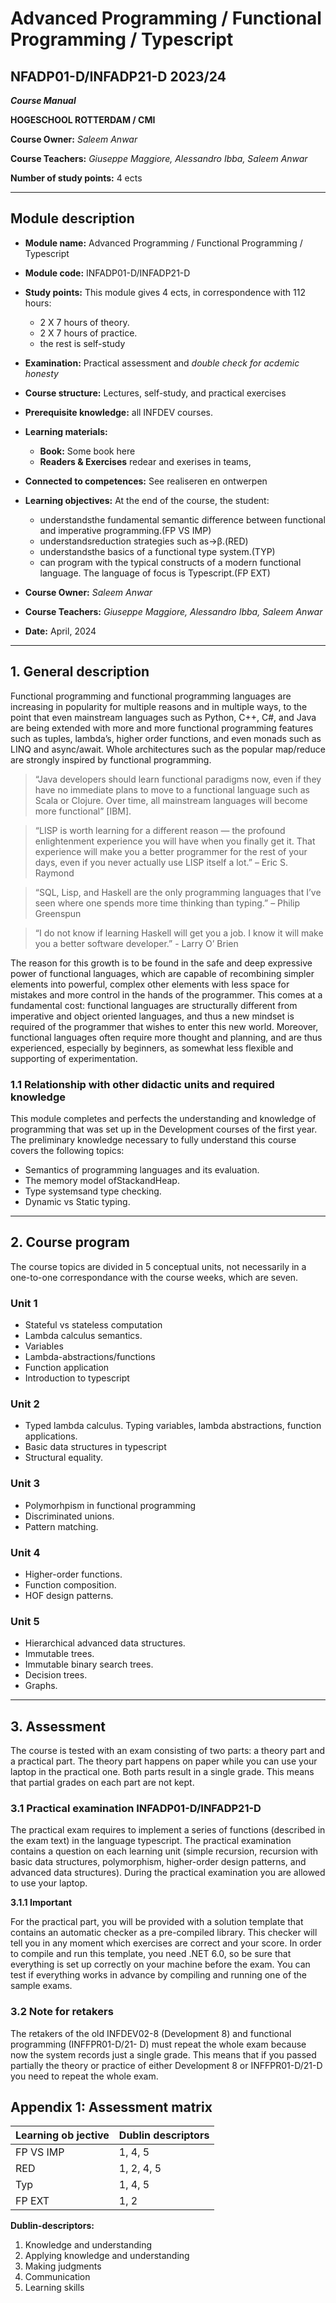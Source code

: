 Advanced Programming / Functional Programming / Typescript
==============

## NFADP01-D/INFADP21-D  2023/24 ##

***Course Manual***

**HOGESCHOOL ROTTERDAM / CMI**


**Course Owner:** *Saleem Anwar*

**Course Teachers:** *Giuseppe Maggiore, ⁠Alessandro Ibba, Saleem Anwar*

**Number of study points:** 4 ects

---
## Module description
- **Module name:** Advanced Programming / Functional Programming / Typescript
- **Module code:** INFADP01-D/INFADP21-D
- **Study points:** This module gives 4 ects, in correspondence with 112 hours:
    - 2 X 7 hours of theory.
    - 2 X 7 hours of practice.
    - the rest is self-study 

- **Examination:** Practical assessment and *double check for acdemic honesty* 
- **Course structure:** Lectures, self-study, and practical exercises
- **Prerequisite knowledge:** all INFDEV courses.
- **Learning materials:**
  - **Book:** Some book here
  - **Readers & Exercises** redear and exerises in teams, 
- **Connected to competences:** See realiseren en ontwerpen
- **Learning objectives:** At the end of the course, the student:
  - understandsthe fundamental semantic difference between functional and imperative programming.(FP VS IMP)
  - understandsreduction strategies such as→β.(RED)
  - understandsthe basics of a functional type system.(TYP)
  - can program with the typical constructs of a modern functional language. The language of focus is Typescript.(FP EXT)
- **Course Owner:** *Saleem Anwar*
- **Course Teachers:** *Giuseppe Maggiore, ⁠Alessandro Ibba, Saleem Anwar*
- **Date:** April, 2024

---

## 1. General description

Functional programming and functional programming languages are increasing in popularity for multiple
reasons and in multiple ways, to the point that even mainstream languages such as Python, C++, C#,
and Java are being extended with more and more functional programming features such as tuples,
lambda’s, higher order functions, and even monads such as LINQ and async/await. Whole architectures
such as the popular map/reduce are strongly inspired by functional programming.

> “Java developers should learn functional paradigms now, even if they have no immediate plans to move to a functional language such as Scala or Clojure. Over time, all mainstream languages will become more functional” [IBM].

> “LISP is worth learning for a different reason — the profound enlightenment experience you will have
when you finally get it. That experience will make you a better programmer for the rest of your days,
even if you never actually use LISP itself a lot.” – Eric S. Raymond

> “SQL, Lisp, and Haskell are the only programming languages that I’ve seen where one spends more time
thinking than typing.” – Philip Greenspun

>“I do not know if learning Haskell will get you a job. I know it will make you a better software developer.” - Larry O’ Brien

The reason for this growth is to be found in the safe and deep expressive power of functional languages, which are capable of recombining simpler elements into powerful, complex other elements with less space for mistakes and more control in the hands of the programmer. This comes at a fundamental cost: functional languages are structurally different from imperative and object oriented languages, and thus a new mindset is required of the programmer that wishes to enter this new world. Moreover, functional languages often require more thought and planning, and are thus experienced, especially by beginners,
as somewhat less flexible and supporting of experimentation.

### 1.1 Relationship with other didactic units and required knowledge

This module completes and perfects the understanding and knowledge of programming that was set up
in the Development courses of the first year. The preliminary knowledge necessary to fully understand
this course covers the following topics:

- Semantics of programming languages and its evaluation.
- The memory model ofStackandHeap.
- Type systemsand type checking.
- Dynamic vs Static typing.

---

## 2. Course program

The course topics are divided in 5 conceptual units, not necessarily in a one-to-one correspondance with the course weeks, which are seven.

### Unit 1

- Stateful vs stateless computation
- Lambda calculus semantics.
- Variables
- Lambda-abstractions/functions
- Function application
- Introduction to typescript

### Unit 2

- Typed lambda calculus. Typing variables, lambda abstractions, function applications.
- Basic data structures in typescript
- Structural equality.

### Unit 3

- Polymorhpism in functional programming
- Discriminated unions.
- Pattern matching.

### Unit 4

- Higher-order functions.
- Function composition.
- HOF design patterns.

### Unit 5

- Hierarchical advanced data structures.
- Immutable trees.
- Immutable binary search trees.
- Decision trees.
- Graphs.

---

## 3. Assessment

The course is tested with an exam consisting of two parts: a theory part and a practical part. The
theory part happens on paper while you can use your laptop in the practical one. Both parts result in a
single grade. This means that partial grades on each part are not kept.

### 3.1 Practical examination INFADP01-D/INFADP21-D

The practical exam requires to implement a series of functions (described in the exam text) in the
language typescript. The practical examination contains a question on each learning unit (simple recursion,
recursion with basic data structures, polymorphism, higher-order design patterns, and advanced data
structures). During the practical examination you are allowed to use your laptop.

**3.1.1 Important**

For the practical part, you will be provided with a solution template that contains an automatic checker
as a pre-compiled library. This checker will tell you in any moment which exercises are correct and your
score. In order to compile and run this template, you need .NET 6.0, so be sure that everything is set
up correctly on your machine before the exam. You can test if everything works in advance by compiling
and running one of the sample exams.

### 3.2 Note for retakers

The retakers of the old INFDEV02-8 (Development 8) and functional programming (INFFPR01-D/21-
D) must repeat the whole exam because now the system records just a single grade. This means that if
you passed partially the theory or practice of either Development 8 or INFFPR01-D/21-D you need to
repeat the whole exam.


## Appendix 1: Assessment matrix

| Learning ob jective | Dublin descriptors  |
| :------------------ | :------------------ |
|  FP VS IMP          |   1, 4, 5           |
|  RED                |   1, 2, 4, 5        |
|  Typ                |   1, 4, 5           |
|  FP EXT             |   1, 2              |


**Dublin-descriptors:**

1. Knowledge and understanding
2. Applying knowledge and understanding
3. Making judgments
4. Communication
5. Learning skills


